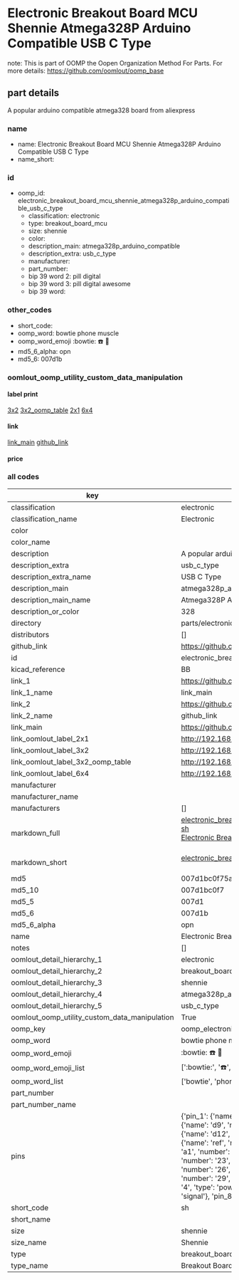 # Electronic Breakout Board MCU Shennie Atmega328P Arduino Compatible USB C Type  

note: This is part of OOMP the Oopen Organization Method For Parts. For more details: https://github.com/oomlout/oomp_base

##  part details



A popular arduino compatible atmega328 board from aliexpress

### name
* name: Electronic Breakout Board MCU Shennie Atmega328P Arduino Compatible USB C Type
* name_short: 
### id
* oomp_id: electronic_breakout_board_mcu_shennie_atmega328p_arduino_compatible_usb_c_type
  * classification: electronic
  * type: breakout_board_mcu
  * size: shennie
  * color: 
  * description_main: atmega328p_arduino_compatible
  * description_extra: usb_c_type
  * manufacturer: 
  * part_number: 
  * bip 39 word 2: pill digital
  * bip 39 word 3: pill digital awesome
  * bip 39 word: 

### other_codes
* short_code: 
* oomp_word: bowtie phone muscle
* oomp_word_emoji :bowtie: :phone: :muscle:
* md5_6_alpha: opn
* md5_6: 007d1b






### oomlout_oomp_utility_custom_data_manipulation
#### label print
[3x2](http://192.168.1.245:1112/?label=oomp%20opn)
[3x2_oomp_table](http://192.168.1.107:1112/?label=oomp%20opn)
[2x1](http://192.168.1.242:1112/?label=oomp%20opn)
[6x4](http://192.168.1.55:1112/?label=oomp%20opn)    

#### link

[link_main](https://github.com/oomlout/oomlout_oomp_current_version_messy/tree/main/parts/electronic_breakout_board_mcu_shennie_atmega328p_arduino_compatible_usb_c_type) [github_link](https://github.com/oomlout/oomlout_oomp_part_src/tree/main/parts/electronic_breakout_board_mcu_shennie_atmega328p_arduino_compatible_usb_c_type)                             

#### price







### all codes 
| key | value |  
| --- | --- |  
| classification | electronic |  
| classification_name | Electronic |  
| color |  |  
| color_name |  |  
| description | A popular arduino compatible atmega328 board from aliexpress |  
| description_extra | usb_c_type |  
| description_extra_name | USB C Type |  
| description_main | atmega328p_arduino_compatible |  
| description_main_name | Atmega328P Arduino Compatible |  
| description_or_color | 328 |  
| directory | parts/electronic_breakout_board_mcu_shennie_atmega328p_arduino_compatible_usb_c_type |  
| distributors | [] |  
| github_link | https://github.com/oomlout/oomlout_oomp_part_src/tree/main/parts/electronic_breakout_board_mcu_shennie_atmega328p_arduino_compatible_usb_c_type |  
| id | electronic_breakout_board_mcu_shennie_atmega328p_arduino_compatible_usb_c_type |  
| kicad_reference | BB |  
| link_1 | https://github.com/oomlout/oomlout_oomp_current_version_messy/tree/main/parts/electronic_breakout_board_mcu_shennie_atmega328p_arduino_compatible_usb_c_type |  
| link_1_name | link_main |  
| link_2 | https://github.com/oomlout/oomlout_oomp_part_src/tree/main/parts/electronic_breakout_board_mcu_shennie_atmega328p_arduino_compatible_usb_c_type |  
| link_2_name | github_link |  
| link_main | https://github.com/oomlout/oomlout_oomp_current_version_messy/tree/main/parts/electronic_breakout_board_mcu_shennie_atmega328p_arduino_compatible_usb_c_type |  
| link_oomlout_label_2x1 | http://192.168.1.242:1112/?label=oomp%20opn |  
| link_oomlout_label_3x2 | http://192.168.1.245:1112/?label=oomp%20opn |  
| link_oomlout_label_3x2_oomp_table | http://192.168.1.107:1112/?label=oomp%20opn |  
| link_oomlout_label_6x4 | http://192.168.1.55:1112/?label=oomp%20opn |  
| manufacturer |  |  
| manufacturer_name |  |  
| manufacturers | [] |  
| markdown_full | [electronic_breakout_board_mcu_shennie_atmega328p_arduino_compatible_usb_c_type](https://github.com/oomlout/oomlout_oomp_current_version_messy/tree/main/parts/electronic_breakout_board_mcu_shennie_atmega328p_arduino_compatible_usb_c_type)<br>[sh](https://github.com/oomlout/oomlout_oomp_current_version_messy/tree/main/parts/electronic_breakout_board_mcu_shennie_atmega328p_arduino_compatible_usb_c_type)<br>[Electronic Breakout Board Mcu Shennie Atmega328P Arduino Compatible Usb C Type](https://github.com/oomlout/oomlout_oomp_current_version_messy/tree/main/parts/electronic_breakout_board_mcu_shennie_atmega328p_arduino_compatible_usb_c_type)<br><br> |  
| markdown_short | [electronic_breakout_board_mcu_shennie_atmega328p_arduino_compatible_usb_c_type](https://github.com/oomlout/oomlout_oomp_current_version_messy/tree/main/parts/electronic_breakout_board_mcu_shennie_atmega328p_arduino_compatible_usb_c_type)<br><br> |  
| md5 | 007d1bc0f75ae997310aa1f0210f7d26 |  
| md5_10 | 007d1bc0f7 |  
| md5_5 | 007d1 |  
| md5_6 | 007d1b |  
| md5_6_alpha | opn |  
| name | Electronic Breakout Board MCU Shennie Atmega328P Arduino Compatible USB C Type |  
| notes | [] |  
| oomlout_detail_hierarchy_1 | electronic |  
| oomlout_detail_hierarchy_2 | breakout_board_mcu |  
| oomlout_detail_hierarchy_3 | shennie |  
| oomlout_detail_hierarchy_4 | atmega328p_arduino_compatible |  
| oomlout_detail_hierarchy_5 | usb_c_type |  
| oomlout_oomp_utility_custom_data_manipulation | True |  
| oomp_key | oomp_electronic_breakout_board_mcu_shennie_atmega328p_arduino_compatible_usb_c_type |  
| oomp_word | bowtie phone muscle |  
| oomp_word_emoji | :bowtie: :phone: :muscle: |  
| oomp_word_emoji_list | [':bowtie:', ':phone:', ':muscle:'] |  
| oomp_word_list | ['bowtie', 'phone', 'muscle'] |  
| part_number |  |  
| part_number_name |  |  
| pins | {'pin_1': {'name': 'tx1', 'number': '1', 'type': 'signal'}, 'pin_10': {'name': 'd7', 'number': '10', 'type': 'signal'}, 'pin_11': {'name': 'd8', 'number': '11', 'type': 'signal'}, 'pin_12': {'name': 'd9', 'number': '12', 'type': 'signal'}, 'pin_13': {'name': 'd10', 'number': '13', 'type': 'signal'}, 'pin_14': {'name': 'd11', 'number': '14', 'type': 'signal'}, 'pin_15': {'name': 'd12', 'number': '15', 'type': 'signal'}, 'pin_16': {'name': 'd13', 'number': '16', 'type': 'signal'}, 'pin_17': {'name': '3v3', 'number': '17', 'type': 'power'}, 'pin_18': {'name': 'ref', 'number': '18', 'type': 'signal'}, 'pin_19': {'name': 'a0', 'number': '19', 'type': 'signal'}, 'pin_2': {'name': 'rx0', 'number': '2', 'type': 'signal'}, 'pin_20': {'name': 'a1', 'number': '20', 'type': 'signal'}, 'pin_21': {'name': 'a2', 'number': '21', 'type': 'signal'}, 'pin_22': {'name': 'a3', 'number': '22', 'type': 'signal'}, 'pin_23': {'name': 'a4', 'number': '23', 'type': 'signal'}, 'pin_24': {'name': 'a5', 'number': '24', 'type': 'signal'}, 'pin_25': {'name': 'a6', 'number': '25', 'type': 'signal'}, 'pin_26': {'name': 'a7', 'number': '26', 'type': 'signal'}, 'pin_27': {'name': '5v', 'number': '27', 'type': 'power'}, 'pin_28': {'name': 'rst', 'number': '28', 'type': 'signal'}, 'pin_29': {'name': 'gnd', 'number': '29', 'type': 'gnd'}, 'pin_3': {'name': 'rst', 'number': '3', 'type': 'signal'}, 'pin_30': {'name': 'vin', 'number': '30', 'type': 'power'}, 'pin_4': {'name': 'gnd', 'number': '4', 'type': 'power'}, 'pin_5': {'name': 'd2', 'number': '5', 'type': 'signal'}, 'pin_6': {'name': 'd3', 'number': '6', 'type': 'signal'}, 'pin_7': {'name': 'd4', 'number': '7', 'type': 'signal'}, 'pin_8': {'name': 'd5', 'number': '8', 'type': 'signal'}, 'pin_9': {'name': 'd6', 'number': '9', 'type': 'signal'}} |  
| short_code | sh |  
| short_name |  |  
| size | shennie |  
| size_name | Shennie |  
| type | breakout_board_mcu |  
| type_name | Breakout Board MCU |  
